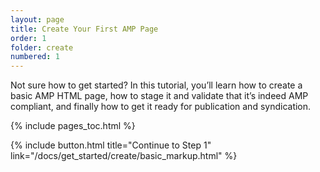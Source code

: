 ```yaml
---
layout: page
title: Create Your First AMP Page
order: 1
folder: create
numbered: 1
---
```


Not sure how to get started? In this tutorial, you’ll learn how to create a basic AMP HTML page, how to stage it and validate that it’s indeed AMP compliant, and finally how to get it ready for publication and syndication.

{% include pages_toc.html %}

{% include button.html title="Continue to Step 1" link="/docs/get_started/create/basic_markup.html" %}